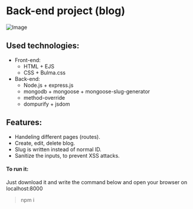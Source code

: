 # Back-end project (blog)

![Image](https://imgur.com/25nOQwu.png)
## Used technologies:
- Front-end:
  - HTML + EJS
  - CSS + Bulma.css
- Back-end:
  - Node.js + express.js
  - mongodb + mongoose + mongoose-slug-generator
  - method-override
  - dompurify + jsdom
## Features:
- Handeling different pages (routes).
- Create, edit, delete blog.
- Slug is written instead of normal ID.
- Sanitize the inputs, to prevent XSS attacks.

####   To run it:
Just download it and write the command below and open your browser on localhost:8000
> npm i
